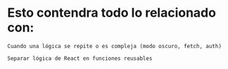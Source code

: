 # Esto contendra todo lo relacionado con:

    Cuando una lógica se repite o es compleja (modo oscuro, fetch, auth)

    Separar lógica de React en funciones reusables